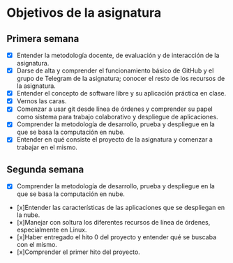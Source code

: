 # Objetivos de la asignatura

## Primera semana

- [x] Entender la metodología docente, de evaluación y de interacción de la asignatura.
- [x] Darse de alta y comprender el funcionamiento básico de GitHub y el grupo de Telegram de la asignatura; conocer el resto de los recursos de la asignatura.
- [x] Entender el concepto de software libre y su aplicación práctica en clase.
- [x] Vernos las caras.
- [x] Comenzar a usar git desde línea de órdenes y comprender su papel como sistema para trabajo colaborativo y despliegue de aplicaciones.
- [x] Comprender la metodología de desarrollo, prueba y despliegue en la que se basa la computación en nube.
- [x] Entender en qué consiste el proyecto de la asignatura y comenzar a trabajar en el mismo.

## Segunda semana

- [x] Comprender la metodología de desarrollo, prueba y despliegue en la que se basa la computación en nube.
- [x]Entender las características de las aplicaciones que se despliegan en la nube.
- [x]Manejar con soltura los diferentes recursos de línea de órdenes, especialmente en Linux.
- [x]Haber entregado el hito 0 del proyecto y entender qué se buscaba con el mismo.
- [x]Comprender el primer hito del proyecto.
